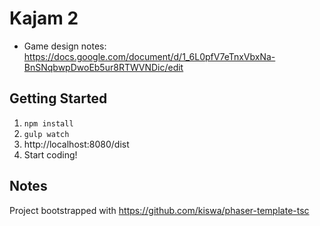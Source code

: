# Kajam 2

* Game design notes: https://docs.google.com/document/d/1_6L0pfV7eTnxVbxNa-BnSNqbwpDwoEb5ur8RTWVNDic/edit

## Getting Started

1. `npm install`
2. `gulp watch`
3. http://localhost:8080/dist
4. Start coding!

## Notes

Project bootstrapped with https://github.com/kiswa/phaser-template-tsc
